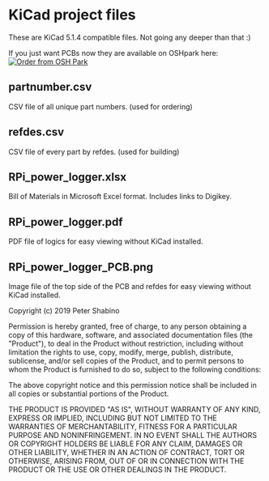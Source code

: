 # KiCad project files
These are KiCad 5.1.4 compatible files. Not going any deeper than that :)

If you just want PCBs now they are available on OSHpark here:
<a href="https://oshpark.com/shared_projects/NPSVbO1J"><img src="https://oshpark.com/assets/badge-5b7ec47045b78aef6eb9d83b3bac6b1920de805e9a0c227658eac6e19a045b9c.png" alt="Order from OSH Park"></img></a>

## partnumber.csv
CSV file of all unique part numbers. (used for ordering)

## refdes.csv
CSV file of every part by refdes. (used for building)

## RPi_power_logger.xlsx
Bill of Materials in Microsoft Excel format. Includes links to Digikey. 

## RPi_power_logger.pdf
PDF file of logics for easy viewing without KiCad installed. 

## RPi_power_logger_PCB.png
Image file of the top side of the PCB and refdes for easy viewing without KiCad installed. 


Copyright (c) 2019 Peter Shabino

Permission is hereby granted, free of charge, to any person obtaining a copy of this hardware, software, and associated documentation files 
(the "Product"), to deal in the Product without restriction, including without limitation the rights to use, copy, modify, merge, publish, 
distribute, sublicense, and/or sell copies of the Product, and to permit persons to whom the Product is furnished to do so, subject to the 
following conditions:

The above copyright notice and this permission notice shall be included in all copies or substantial portions of the Product.

THE PRODUCT IS PROVIDED "AS IS", WITHOUT WARRANTY OF ANY KIND, EXPRESS OR IMPLIED, INCLUDING BUT NOT LIMITED TO THE WARRANTIES OF 
MERCHANTABILITY, FITNESS FOR A PARTICULAR PURPOSE AND NONINFRINGEMENT. IN NO EVENT SHALL THE AUTHORS OR COPYRIGHT HOLDERS BE LIABLE 
FOR ANY CLAIM, DAMAGES OR OTHER LIABILITY, WHETHER IN AN ACTION OF CONTRACT, TORT OR OTHERWISE, ARISING FROM, OUT OF OR IN CONNECTION 
WITH THE PRODUCT OR THE USE OR OTHER DEALINGS IN THE PRODUCT.
